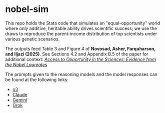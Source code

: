 # nobel-sim

This repo holds the Stata code that simulates an "equal-opportunity" world where only additive, heritable ability drives scientific success; we use the draws to reproduce the parent-income distribution of top scientists under various genetic scenarios.

The outputs feed Table 3 and Figure 4 of **Novosad, Asher, Farquharson, and Iljazi (2025)**. See Sections 4.2 and Appendix B.5 of the paper for additional context: [*Access to Opportunity in the Sciences: Evidence from the Nobel Laureates*](https://paulnovosad.com/pdf/nobel-prizes.pdf)

The prompts given to the reasoning models and the model responses can be found at the following links:
- [o3](https://chatgpt.com/share/688a75b1-9e20-8010-83fa-7ac1a147a338)  
- [Claude](https://claude.ai/public/artifacts/d012cd7e-17db-43b5-a6d5-313eea207ebe)  
- [Gemini](https://g.co/gemini/share/e41f735a1559)  
- [Grok](https://grok.com/share/c2hhcmQtMw%3D%3D_c4e3ecfb-8527-418e-8317-161537d69fb5)
